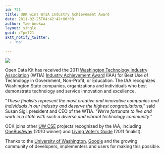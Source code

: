 ```yaml
---
id: 721
title: ODK wins WTIA Industry Achievement Award
date: 2011-02-25T04:42:42+00:00
author: Yaw Anokwa
layout: single
guid: /?p=721
aktt_notify_twitter:
  - 'no'

---
```

![](/assets/wp-content/uploads/2011/03/wtia-ceremony.jpg)

Open Data Kit has received the 2011 [Washington Technology Industry Association](http://www.washingtontechnology.org/) (WTIA) [Industry Achievement Award](http://www.washingtontechnology.org/IAA) (IAA) for Best Use of Technology in Government, Non-Profit, or Education. The IAA recognizes Washington State companies, organizations and individuals who best demonstrate technology and service innovation and excellence.

“_These finalists represent the most creative and innovative companies and individuals in our industry and deserve the highest congratulations_,” said Susan Sigl, president and CEO of the WTIA. “_We’re fortunate to live and work in a state with such a diverse and vibrant technology community_.”

ODK joins other [UW CSE](http://cs.washington.edu) projects recognized by the IAA, including [OneBusAway](http://onebusaway.org) (2010 winner) and [Living Voter’s Guide](http://www.livingvotersguide.org) (2011 finalist).

Thanks to the [University of Washington](http://www.washington.edu), [Google](http://google.com/) and the growing community of developers, implementers and users for making this possible.
